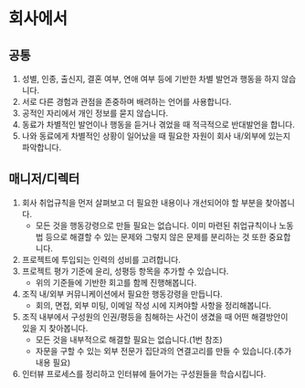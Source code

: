 # 회사에서

## 공통

1. 성별, 인종, 출신지, 결혼 여부, 연애 여부 등에 기반한 차별 발언과 행동을 하지 않습니다.
2. 서로 다른 경험과 관점을 존중하며 배려하는 언어를 사용합니다.
3. 공적인 자리에서 개인 정보를 묻지 않습니다.
4. 동료가 차별적인 발언이나 행동을 듣거나 겪었을 때 적극적으로 반대발언을 합니다.
5. 나와 동료에게 차별적인 상황이 일어났을 때 필요한 자원이 회사 내/외부에 있는지 파악합니다.

## 매니저/디렉터

1. 회사 취업규칙을 먼저 살펴보고 더 필요한 내용이나 개선되어야 할 부분을 찾아봅니다.
    * 모든 것을 행동강령으로 만들 필요는 없습니다. 이미 마련된 취업규칙이나 노동법 등으로 해결할 수 있는 문제와 그렇지 않은 문제를 분리하는 것 또한 중요합니다.
2. 프로젝트에 투입되는 인력의 성비를 고려합니다.
3. 프로젝트 평가 기준에 윤리, 성평등 항목을 추가할 수 있습니다.
    * 위의 기준들에 기반한 회고를 함께 진행해봅니다.
4. 조직 내/외부 커뮤니케이션에서 필요한 행동강령을 만듭니다.
    * 회의, 면접, 외부 미팅, 이메일 작성 시에 지켜야할 사항을 정리해봅니다.
5. 조직 내부에서 구성원의 인권/평등을 침해하는 사건이 생겼을 때 어떤 해결방안이 있을 지 찾아봅니다.
    * 모든 것을 내부적으로 해결할 필요는 없습니다.(1번 참조)
    * 자문을 구할 수 있는 외부 전문가 집단과의 연결고리를 만들 수 있습니다.(추가 내용 필요)
7. 인터뷰 프로세스를 정리하고 인터뷰에 들어가는 구성원들을 학습시킵니다.